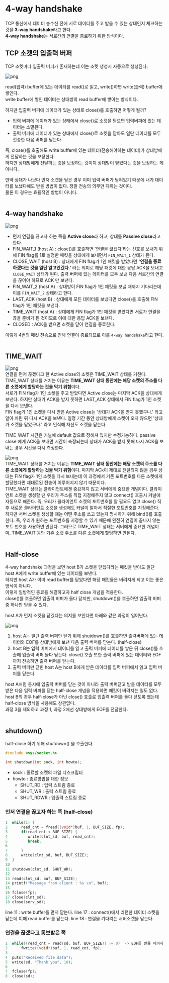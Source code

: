 # 4-way handshake

TCP 통신에서 데이터 송수신 전에 서로 데이터를 주고 받을 수 있는 상태인지 체크하는 것을 **3-way handshake**라고 한다.<br>
**4-way handshake**는 서로간의 연결을 종료하기 위한 방식이다.<br>

## TCP 소켓의 입출력 버퍼

TCP 소켓마다 입출력 버퍼가 존재하는데 이는 소켓 생성시 자동으로 생성된다.<br>

![png](/_img/tcp_buffer.png) <br>

read(입력) buffer에 있는 데이터를 read()로 읽고, write()하면 write(출력) buffer에 쌓인다.<br>
write buffer에 쌓인 데이터는 상대방의 read buffer에 쌓이는 방식이다.<br>

하지만 입출력 버퍼에 데이터가 있는 상태로 close()를 호출하면 어떻게 될까?
- 입력 버퍼에 데이터가 있는 상태에서 close()로 소켓을 닫으면 입력버퍼에 있는 데이터는 소멸된다.
- 출력 버퍼에 데이터가 있는 상태에서 close()로 소켓을 닫아도 일단 데이터를 모두 전송한 다음 버퍼를 닫는다.

즉, close()를 호출해도 write buffer에 있는 데이터(전송해야하는 데이터)가 상대방에게 전달하는 것을 보장한다.<br>
하지만 상대방에게 전달하는 것을 보장하는 것이지 상대방이 받았다는 것을 보장하는 게 아니다.<br>

만약 상대가 나보다 먼저 소켓을 닫은 경우 이미 입력 버퍼가 닫혀있기 때문에 내가 데이터를 보냈다해도 받을 방법이 없다. 정말 전송의 의무만 다하는 것이다.<br>
물론 이 경우는 효율적인 방법이 아니다.<br><br>

## 4-way handshake

![png](/_img/4way_handshake.png) <br>

- 먼저 연결을 끊고자 하는 쪽을 **Active close**라 하고, 상대를 **Passive close**라고 한다.
- FIN_WAIT_1 (host A) : close()를 호출하면 '연결을 끊겠다'라는 신호를 보내기 위해 FIN flag를 1로 설정한 패킷을 상대에게 보내면서 ```FIN_WAIT_1``` 상태가 된다.
- CLOSE_WAIT (host B) : 상대에게 FIN flag가 1인 패킷을 받았다면 **'연결을 종료하겠다는 것을 일단 알고있겠다.'** 라는 의미로 해당 패킷에 대한 응답 ACK을 보내고 ```CLOSE_WAIT``` 상태가 된다. 출력 버퍼에 있는 데이터를 모두 보낸 다음 서로간의 연결을 끊어야 하므로 ACK 만 보낸다.
- FIN_WAIT_2 (host A) : 상대방이 FIN flag가 1인 패킷을 보낼 때까지 기다리는데 이를 ```FIN_WAIT_2``` 상태라고 한다.
- LAST_ACK (host B) : 상대에게 모든 데이터를 보냈다면 close()를 호출해 FIN flag가 1인 패킷을 보낸다.
- TIME_WAIT (host A) : 상대에게 FIN flag가 1인 패킷을 받았다면 서로가 연결을 끊을 준비가 된 것이므로 이에 대한 응답 ACK을 보낸다.
- CLOSED : ACK을 받으면 소켓을 닫아 연결을 종료한다.

이렇게 4번의 패킷 전송으로 인해 연결이 종료되므로 이를 ```4-way handshake```라고 한다.<br><br>

## TIME_WAIT

![png](/_img/time_wait.png) <br>
연결을 먼저 끊겠다고 한 Active close의 소켓은 TIME_WAIT 상태를 거친다. TIME_WAIT 상태를 거치는 이유는 **TIME_WAIT 상태 동안에는 해당 소켓의 주소를 다른 소켓에게 할당하는 것을 막기 위함**이다.<br>
서로가 FIN flag가 1인 소켓을 주고 받았다면 Active close는 마지막 ACK을 상대에게 보낸다. 하지만 상대가 ACK을 받지 못하면 LAST_ACK 상태에서 FIN flag가 1인 소켓을 다시 보낸다.<br>
FIN flag가 1인 소켓을 다시 받은 Active close는 '상대가 ACK을 받지 못했구나.' 라고 알아 차린 뒤 다시 ACK을 보낸다. 일정 기간 동안 상대방에게 소켓이 오지 않으면 '상대가 소켓을 닫았구나.' 라고 인식해 자신도 소켓을 닫는다.<br>

TIME_WAIT 시간은 커널에 default 값으로 정해져 있지만 수정가능하다. passive close 에게 ACK을 보내면 시간이 측정되는데 상대가 ACK을 받지 못해 다시 ACK을 보내는 경우 시간을 다시 측정한다.<br>

![png](/_img/time_wait2.png) <br>
TIME_WAIT 상태를 거치는 이유는 **TIME_WAIT 상태 동안에는 해당 소켓의 주소를 다른 소켓에게 할당하는 것을 막기 위함**이다. 마지막 ACk이 제대로 전달되지 않을 경우 상대는 FIN flag가 1인 소켓을 다시 보내는데 이 과정에서 기존 포트번호를 다른 소켓에게 할당했다면 제대로된 전송이 이루어지지 않기 때문이다.<br>
TIME_WAIT 상태는 클라이언트에겐 중요하지 않고 서버에게 중요한 개념이다. 클라이언트 소켓을 생성할 땐 우리가 주소를 직접 지정해주지 않고 connect() 호출시 커널에 자동으로 해준다. 즉, 우리가 클라이언트 소켓의 포트번호를 알 필요도 없고 close() 직후 새로운 클라이언트 소켓을 생성해도 커널이 알아서 적절한 포트번호를 지정해준다.<br>
하지만 서버 소켓을 생성할 떄는 어떤 주소를 쓰고 있는지 명시하기 위해 bind()를 호출한다. 즉, 우리가 원하는 포트번호를 지정할 수 있기 때문에 완전히 연결이 끝나지 않는 포트 번호를 사용하면 안된다. 그러므로 TIME_WAIT 상태는 서버에게 중요한 개념이며, TIME_WAIT 동안 기존 소켓 주소를 다른 소켓에게 할당하면 안된다.<br><br>

## Half-close

4-way handshake 과정을 보면 host B가 소켓을 닫겠다라는 패킷을 받아도 일단 host A에게 write buffer에 있는 데이터를 보낸다.<br>
하지만 host A가 이미 read buffer를 닫았다면 해당 패킷들은 버려지게 되고 이는 좋은 방식이 아니다.<br>
이렇게 일방적인 종료를 해결하고자 half close 개념을 적용한다.<br>
close()를 호출하면 입출력 버퍼가 둘다 닫지만, shutdown()을 호출하면 입출력 버퍼 중 하나만 닫을 수 있다.<br>

host A가 먼저 소켓을 닫겠다는 의지를 보인다면 아래와 같은 과정이 일어난다.<br>

![png](/_img/half-close.png) <br>

1. host A는 일단 출력 버퍼만 닫기 위해 shutdown()를 호출하면 출력버퍼에 있는 데이터와 EOF를 상대방에게 보낸 다음 출력 버퍼를 닫는다. (half-close)
2. host B는 입력 버퍼에서 데이터를 읽고 출력 버퍼에 데이터를 쌓은 뒤 close()를 호출해 입출력 버퍼 둘다 닫는다. close() 호출 또한 출력 버퍼에 있는 데이터와 EOF 까지 전송하면 출력 버퍼를 닫는다.
3. 출력 버퍼만 닫힌 host A는 host B에게 받은 데이터를 입력 버퍼에서 읽고 입력 버퍼를 닫는다.

host A처럼 동시에 입출력 버퍼를 닫는 것이 아니라 출력 버퍼닫고 받을 데이터를 모두 받은 다음 입력 버퍼를 닫는 half-close 개념을 적용하면 패킷이 버려지는 일도 없다.<br>
host B의 경우 half-close가 아닌 close() 호출로 입출력 버퍼를 둘다 닫도록 했는데 half-close 방식을 사용해도 상관없다.<br>
과정 3을 제외하고 과정 1, 과정 2에선 상대방에게 EOF를 전달한다.<br><br>

## shutdown()

half-close 하기 위해 shutdown() 을 호출한다.<br>

```c
#include <sys/socket.h>

int shutdown(int sock, int howto);
```
- sock : 종료할 소켓의 파일 디스크립터
- howto : 종료방법을 대한 정보
    - SHUT_RD : 입력 스트림 종료
    - SHUT_WR : 출력 스트림 종료
    - SHUT_RDWR : 입출력 스트림 종료


### 먼저 연결을 끊고자 하는 쪽 (half-close)

```c
1  while(1) {
2      read_cnt = fread((void*)buf, 1, BUF_SIZE, fp);
3      if(read_cnt < BUF_SIZE) {
4         write(clnt_sd, buf, read_cnt);
5         break;
6  
7      }
8      write(clnt_sd, buf, BUF_SIZE);
9  }
10
11 shutdown(clnt_sd, SHUT_WR);
12
13 read(clnt_sd, buf, BUF_SIZE);
14 printf("Message from client : %s \n", buf);
15
16 fclose(fp);
17 close(clnt_sd);
18 close(serv_sd);
```

line 11 : write buffer를 먼저 닫는다.
line 17 : connect()에서 리턴한 데이터 소켓을 닫는데 이때 read buffer를 닫는다.
line 18 : 연결을 기다리는 서버소켓을 닫는다.

### 연결을 끊겠다고 통보받은 쪽

```c
1  while((read_cnt = read(sd, buf, BUF_SIZE)) != 0)  -> EOF를 받을 때까지 읽는다.
2      fwrite((void*)buf, 1, read_cnt, fp);
3    
4  puts("Received file data");
5  write(sd, "Thank you", 10);
6
7  fclose(fp);
8  close(sd);
```